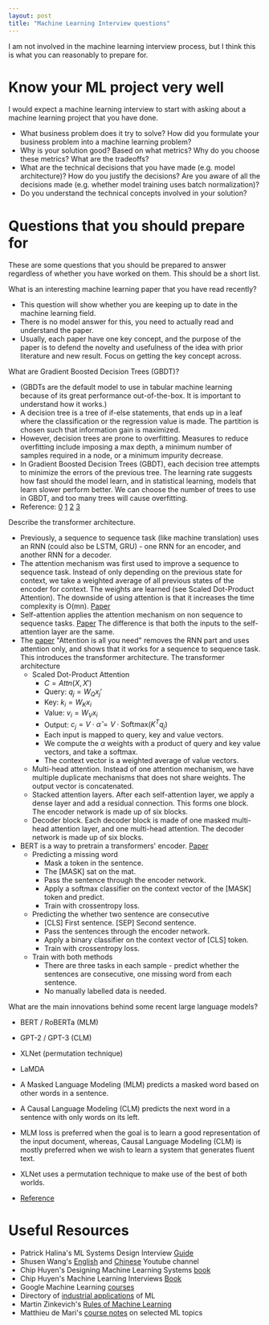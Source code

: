 ```yaml
---
layout: post
title: "Machine Learning Interview questions"
---
```



I am not involved in the machine learning interview process, but I think this is what you can reasonably to prepare for.


# Know your ML project very well

I would expect a machine learning interview to start with asking about a machine learning project that you have done.

- What business problem does it try to solve? How did you formulate your business problem into a machine learning problem?
- Why is your solution good? Based on what metrics? Why do you choose these metrics? What are the tradeoffs?
- What are the technical decisions that you have made (e.g. model architecture)? How do you justify the decisions? Are you aware of all the decisions made (e.g. whether model training uses batch normalization)?
- Do you understand the technical concepts involved in your solution?



# Questions that you should prepare for

These are some questions that you should be prepared to answer regardless of whether you have worked on them. This should be a short list.


What is an interesting machine learning paper that you have read recently?

- This question will show whether you are keeping up to date in the machine learning field.
- There is no model answer for this, you need to actually read and understand the paper.
- Usually, each paper have one key concept, and the purpose of the paper is to defend the novelty and usefulness of the idea with prior literature and new result. Focus on getting the key concept across.



What are Gradient Boosted Decision Trees (GBDT)?

- (GBDTs are the default model to use in tabular machine learning because of its great performance out-of-the-box. It is important to understand how it works.)
- A decision tree is a tree of if-else statements, that ends up in a leaf where the classification or the regression value is made. The partition is chosen such that information gain is maximized.
- However, decision trees are prone to overfitting. Measures to reduce overfitting include imposing a max depth, a minimum number of samples required in a node, or a minimum impurity decrease.
- In Gradient Boosted Decision Trees (GBDT), each decision tree attempts to minimize the errors of the previous tree. The learning rate suggests how fast should the model learn, and in statistical learning, models that learn slower perform better. We can choose the number of trees to use in GBDT, and too many trees will cause overfitting.
- Reference: [0](https://blog.csdn.net/shine19930820/article/details/65633436) [1](https://towardsdatascience.com/decision-tree-and-random-forest-explained-8d20ddabc9dd) [2](https://towardsdatascience.com/gradient-boosted-decision-trees-explained-9259bd8205af) [3](https://datascience.stackexchange.com/questions/39193/adaboost-vs-gradient-boosting)



Describe the transformer architecture.

- Previously, a sequence to sequence task (like machine translation) uses an RNN (could also be LSTM, GRU) - one RNN for an encoder, and another RNN for a decoder.
- The attention mechanism was first used to improve a sequence to sequence task. Instead of only depending on the previous state for context, we take a weighted average of all previous states of the encoder for context. The weights are learned (see Scaled Dot-Product Attention). The downside of using attention is that it increases the time complexity is O(mn). [Paper](https://arxiv.org/pdf/1409.0473.pdf)
- Self-attention applies the attention mechanism on non sequence to sequence tasks. [Paper](https://arxiv.org/abs/1601.06733) The difference is that both the inputs to the self-attention layer are the same.
- The [paper](https://arxiv.org/pdf/1706.03762.pdf) "Attention is all you need" removes the RNN part and uses attention only, and shows that it works for a sequence to sequence task. This introduces the transformer architecture.
The transformer architecture
    - Scaled Dot-Product Attention
        - $C = Attn(X, X')$
        - Query: $q_j = W_Q x_j'$
        - Key: $k_i = W_K x_i$
        - Value: $v_i = W_V x_i$
        - Output: $c_j = V \cdot \hat{\alpha} = V \cdot \text{Softmax}(K^T q_j)$
        - Each input is mapped to query, key and value vectors.
        - We compute the $\alpha$ weights with a product of query and key value vectors, and take a softmax.
        - The context vector is a weighted average of value vectors.
    - Multi-head attention. Instead of one attention mechanism, we have multiple duplicate mechanisms that does not share weights. The output vector is concatenated.
    - Stacked attention layers. After each self-attention layer, we apply a dense layer and add a residual connection. This forms one block. The encoder network is made up of six blocks.
    - Decoder block. Each decoder block is made of one masked multi-head attention layer, and one multi-head attention. The decoder network is made up of six blocks.
- BERT is a way to pretrain a transformers' encoder. [Paper](https://arxiv.org/pdf/1810.04805.pdf)
    - Predicting a missing word
        - Mask a token in the sentence.
        - The [MASK] sat on the mat.
        - Pass the sentence through the encoder network.
        - Apply a softmax classifier on the context vector of the [MASK] token and predict. 
        - Train with crossentropy loss.
    - Predicting the whether two sentence are consecutive
        - [CLS] First sentence. [SEP] Second sentence.
        - Pass the sentences through the encoder network.
        - Apply a binary classifier on the context vector of [CLS] token.
        - Train with crossentropy loss.
    - Train with both methods
        - There are three tasks in each sample - predict whether the sentences are consecutive, one missing word from each sentence.
        - No manually labelled data is needed.



What are the main innovations behind some recent large language models?

- BERT / RoBERTa (MLM)
- GPT-2 / GPT-3 (CLM)
- XLNet (permutation technique)
- LaMDA

- A Masked Language Modeling (MLM) predicts a masked word based on other words in a sentence.
- A Causal Language Modeling (CLM) predicts the next word in a sentence with only words on its left.
- MLM loss is preferred when the goal is to learn a good representation of the input document, whereas, Causal Language Modeling (CLM) is mostly preferred when we wish to learn a system that generates fluent text.
- XLNet uses a permutation technique to make use of the best of both worlds.
- [Reference](https://towardsdatascience.com/understanding-masked-language-models-mlm-and-causal-language-models-clm-in-nlp-194c15f56a5)




# Useful Resources


- Patrick Halina's ML Systems Design Interview [Guide](http://patrickhalina.com/posts/ml-systems-design-interview-guide/)
- Shusen Wang's [English](https://www.youtube.com/channel/UCvGjdt8iWN5P9I6LYeIHN8A) and [Chinese](https://www.youtube.com/c/ShusenWang) Youtube channel
- Chip Huyen's Designing Machine Learning Systems [book](https://www.amazon.com/Designing-Machine-Learning-Systems-Production-Ready/dp/1098107969)
- Chip Huyen's Machine Learning Interviews [Book](https://huyenchip.com/ml-interviews-book/contents/part-ii.-questions.html)
- Google Machine Learning [courses](https://developers.google.com/machine-learning)
- Directory of [industrial applications](https://applyingml.com/papers/) of ML
- Martin Zinkevich's [Rules of Machine Learning](https://developers.google.com/machine-learning/guides/rules-of-ml)
- Matthieu de Mari's [course notes](https://github.com/matthieudemari/SUTD_DL_50_039) on selected ML topics



